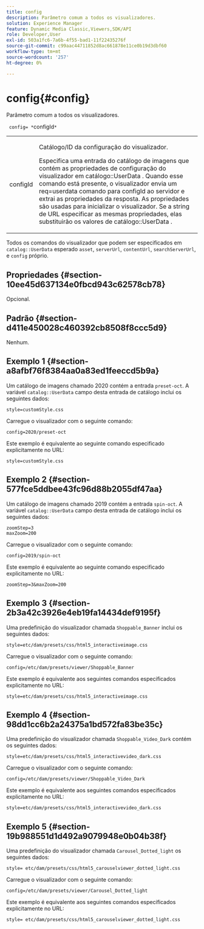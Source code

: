 ```yaml
---
title: config
description: Parâmetro comum a todos os visualizadores.
solution: Experience Manager
feature: Dynamic Media Classic,Viewers,SDK/API
role: Developer,User
exl-id: 503a1fc6-7a6b-4f55-bad1-11f22435276f
source-git-commit: c99aac44711852d8ac661878e11ce0b19d3dbf60
workflow-type: tm+mt
source-wordcount: '257'
ht-degree: 0%

---
```


# config{#config}

Parâmetro comum a todos os visualizadores.

` config= *`configId`*`

<table id="table_9B98C97485DD4DEB8A6ECBCE8DF6B886"> 
 <tbody> 
  <tr> 
   <td colname="col1"> <p> <span class="codeph"> <span class="varname"> configId </span> </span> </p> </td> 
   <td colname="col2"> <p>Catálogo/ID da configuração do visualizador. </p> <p> Especifica uma entrada do catálogo de imagens que contém as propriedades de configuração do visualizador em <span class="codeph"> catálogo::UserData </span>. Quando esse comando está presente, o visualizador envia um <span class="codeph"> req=userdata </span> comando para <span class="codeph"> configId </span> ao servidor e extrai as propriedades da resposta. As propriedades são usadas para inicializar o visualizador. Se a string de URL especificar as mesmas propriedades, elas substituirão os valores de <span class="codeph"> catálogo::UserData </span>. </p> </td> 
  </tr> 
 </tbody> 
</table>

Todos os comandos do visualizador que podem ser especificados em `catalog::UserData` esperado `asset`, `serverUrl`, `contentUrl`, `searchServerUrl`, e `config` próprio.

## Propriedades {#section-10ee45d637134e0fbcd943c62578cb78}

Opcional.

## Padrão {#section-d411e450028c460392cb8508f8ccc5d9}

Nenhum.

## Exemplo 1 {#section-a8afbf76f8384aa0a83ed1feeccd5b9a}

Um catálogo de imagens chamado 2020 contém a entrada `preset-oct`. A variável `catalog::UserData` campo desta entrada de catálogo inclui os seguintes dados:

```
style=customStyle.css
```

Carregue o visualizador com o seguinte comando:

```
config=2020/preset-oct
```

Este exemplo é equivalente ao seguinte comando especificado explicitamente no URL:

```
style=customStyle.css
```

## Exemplo 2 {#section-577fce5ddbee43fc96d88b2055df47aa}

Um catálogo de imagens chamado 2019 contém a entrada `spin-oct`. A variável `catalog::UserData` campo desta entrada de catálogo inclui os seguintes dados:

```
zoomStep=3 
maxZoom=200
```

Carregue o visualizador com o seguinte comando:

```
config=2019/spin-oct
```

Este exemplo é equivalente ao seguinte comando especificado explicitamente no URL:

```
zoomStep=3&maxZoom=200
```

## Exemplo 3 {#section-2b3a42c3926e4eb19fa14434def9195f}

Uma predefinição do visualizador chamada `Shoppable_Banner` inclui os seguintes dados:

```
style=etc/dam/presets/css/html5_interactiveimage.css
```

Carregue o visualizador com o seguinte comando:

```
config=/etc/dam/presets/viewer/Shoppable_Banner
```

Este exemplo é equivalente aos seguintes comandos especificados explicitamente no URL:

`style=etc/dam/presets/css/html5_interactiveimage.css`

## Exemplo 4 {#section-98dd1cc6b2a24375a1bd572fa83be35c}

Uma predefinição do visualizador chamada `Shoppable_Video_Dark` contém os seguintes dados:

```
style=etc/dam/presets/css/html5_interactivevideo_dark.css
```

Carregue o visualizador com o seguinte comando:

```
config=/etc/dam/presets/viewer/Shoppable_Video_Dark
```

Este exemplo é equivalente aos seguintes comandos especificados explicitamente no URL:

```
style=etc/dam/presets/css/html5_interactivevideo_dark.css
```

## Exemplo 5 {#section-19b988551d1d492a9079948e0b04b38f}

Uma predefinição do visualizador chamada `Carousel_Dotted_light` os seguintes dados:

```
style= etc/dam/presets/css/html5_carouselviewer_dotted_light.css
```

Carregue o visualizador com o seguinte comando:

```
config=/etc/dam/presets/viewer/Carousel_Dotted_light
```

Este exemplo é equivalente aos seguintes comandos especificados explicitamente no URL:

```
style= etc/dam/presets/css/html5_carouselviewer_dotted_light.css
```
